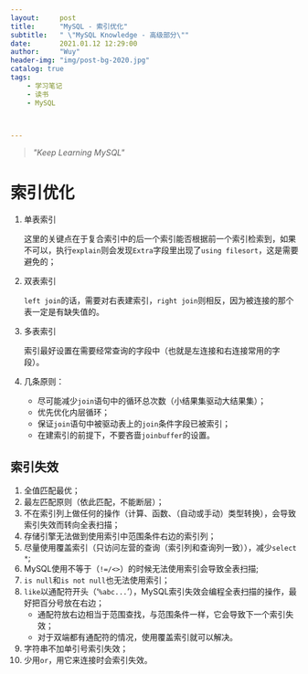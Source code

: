 ```yaml
---
layout:     post
title:      "MySQL - 索引优化"
subtitle:   " \"MySQL Knowledge - 高级部分\""
date:       2021.01.12 12:29:00
author:     "Wuy"
header-img: "img/post-bg-2020.jpg"
catalog: true
tags:
    - 学习笔记
    - 读书
    - MySQL



---
```


> *"Keep Learning MySQL"*

# 索引优化

1. 单表索引

   这里的关键点在于复合索引中的后一个索引能否根据前一个索引检索到，如果不可以，执行`explain`则会发现`Extra`字段里出现了`using filesort`，这是需要避免的；

2. 双表索引

   `left join`的话，需要对右表建索引，`right join`则相反，因为被连接的那个表一定是有缺失值的。
   
3. 多表索引

   索引最好设置在需要经常查询的字段中（也就是左连接和右连接常用的字段）。

4. 几条原则：

   - 尽可能减少`join`语句中的循环总次数（小结果集驱动大结果集）；
   - 优先优化内层循环；
   - 保证`join`语句中被驱动表上的`join`条件字段已被索引；
   - 在建索引的前提下，不要吝啬`joinbuffer`的设置。

## 索引失效

1. 全值匹配最优；
2. 最左匹配原则（依此匹配，不能断层）；
3. 不在索引列上做任何的操作（计算、函数、（自动或手动）类型转换），会导致索引失效而转向全表扫描；
4. 存储引擎无法做到使用索引中范围条件右边的索引列；
5. 尽量使用覆盖索引（只访问左营的查询（索引列和查询列一致）），减少`select *`;
6. MySQL使用不等于（`!=/<>`）的时候无法使用索引会导致全表扫描;
7. `is null`和`is not null`也无法使用索引；
8. `like`以通配符开头（‘`%abc...`’），MySQL索引失效会编程全表扫描的操作，最好把百分号放在右边；
   - 通配符放右边相当于范围查找，与范围条件一样，它会导致下一个索引失效；
   - 对于双端都有通配符的情况，使用覆盖索引就可以解决。
9. 字符串不加单引号索引失效；
10. 少用`or`，用它来连接时会索引失效。

